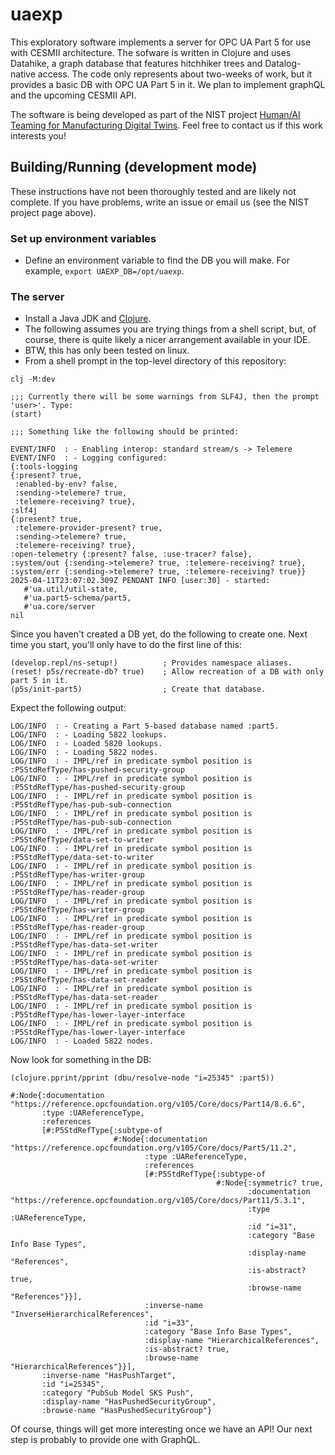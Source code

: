 # uaexp
This exploratory software implements a server for OPC UA Part 5 for use with CESMII architecture.
The sofware is written in Clojure and uses Datahike, a graph database that features hitchhiker trees and Datalog-native access.
The code only represents about two-weeks of work, but it provides a basic DB with OPC UA Part 5 in it.
We plan to implement graphQL and the upcoming CESMII API.

The software is being developed as part of the NIST project [Human/AI Teaming for Manufacturing Digital Twins](https://www.nist.gov/programs-projects/humanmachine-teaming-manufacturing-digital-twins).
Feel free to contact us if this work interests you!

## Building/Running (development mode)
   These instructions have not been thoroughly tested and are likely not complete. If you have problems, write an issue or email us (see the NIST project page above).

### Set up environment variables
  * Define an environment variable to find the DB you will make. For example,  `export UAEXP_DB=/opt/uaexp`.

### The server
  * Install a Java JDK and [Clojure](https://clojure.org/).
  * The following assumes you are trying things from a shell script, but, of course, there is quite likely a nicer arrangement available in your IDE.
  * BTW, this has only been tested on linux.
  * From a shell prompt in the top-level directory of this repository:

 ```
 clj -M:dev

 ;;; Currently there will be some warnings from SLF4J, then the prompt 'user>'. Type:
 (start)

;;; Something like the following should be printed:

EVENT/INFO  : - Enabling interop: standard stream/s -> Telemere
EVENT/INFO  : - Logging configured:
{:tools-logging
 {:present? true,
  :enabled-by-env? false,
  :sending->telemere? true,
  :telemere-receiving? true},
 :slf4j
 {:present? true,
  :telemere-provider-present? true,
  :sending->telemere? true,
  :telemere-receiving? true},
 :open-telemetry {:present? false, :use-tracer? false},
 :system/out {:sending->telemere? true, :telemere-receiving? true},
 :system/err {:sending->telemere? true, :telemere-receiving? true}}
2025-04-11T23:07:02.309Z PENDANT INFO [user:30] - started:
	#'ua.util/util-state,
	#'ua.part5-schema/part5,
	#'ua.core/server
 nil
 ```
Since you haven't created a DB yet, do the following to create one. 
Next time you start, you'll only have to do the first line of this:

```
(develop.repl/ns-setup!)          ; Provides namespace aliases.
(reset! p5s/recreate-db? true)    ; Allow recreation of a DB with only part 5 in it.
(p5s/init-part5)                  ; Create that database.
```
Expect the following output:

```
LOG/INFO  : - Creating a Part 5-based database named :part5.
LOG/INFO  : - Loading 5822 lookups.
LOG/INFO  : - Loaded 5820 lookups.
LOG/INFO  : - Loading 5822 nodes.
LOG/INFO  : - IMPL/ref in predicate symbol position is :P5StdRefType/has-pushed-security-group
LOG/INFO  : - IMPL/ref in predicate symbol position is :P5StdRefType/has-pushed-security-group
LOG/INFO  : - IMPL/ref in predicate symbol position is :P5StdRefType/has-pub-sub-connection
LOG/INFO  : - IMPL/ref in predicate symbol position is :P5StdRefType/has-pub-sub-connection
LOG/INFO  : - IMPL/ref in predicate symbol position is :P5StdRefType/data-set-to-writer
LOG/INFO  : - IMPL/ref in predicate symbol position is :P5StdRefType/data-set-to-writer
LOG/INFO  : - IMPL/ref in predicate symbol position is :P5StdRefType/has-writer-group
LOG/INFO  : - IMPL/ref in predicate symbol position is :P5StdRefType/has-reader-group
LOG/INFO  : - IMPL/ref in predicate symbol position is :P5StdRefType/has-writer-group
LOG/INFO  : - IMPL/ref in predicate symbol position is :P5StdRefType/has-reader-group
LOG/INFO  : - IMPL/ref in predicate symbol position is :P5StdRefType/has-data-set-writer
LOG/INFO  : - IMPL/ref in predicate symbol position is :P5StdRefType/has-data-set-writer
LOG/INFO  : - IMPL/ref in predicate symbol position is :P5StdRefType/has-data-set-reader
LOG/INFO  : - IMPL/ref in predicate symbol position is :P5StdRefType/has-data-set-reader
LOG/INFO  : - IMPL/ref in predicate symbol position is :P5StdRefType/has-lower-layer-interface
LOG/INFO  : - IMPL/ref in predicate symbol position is :P5StdRefType/has-lower-layer-interface
LOG/INFO  : - Loaded 5822 nodes.
```

Now look for something in the DB:

```
(clojure.pprint/pprint (dbu/resolve-node "i=25345" :part5))

#:Node{:documentation "https://reference.opcfoundation.org/v105/Core/docs/Part14/8.6.6",
       :type :UAReferenceType,
       :references
       [#:P5StdRefType{:subtype-of
                       #:Node{:documentation "https://reference.opcfoundation.org/v105/Core/docs/Part5/11.2",
                              :type :UAReferenceType,
                              :references
                              [#:P5StdRefType{:subtype-of
                                              #:Node{:symmetric? true,
                                                     :documentation "https://reference.opcfoundation.org/v105/Core/docs/Part11/5.3.1",
                                                     :type :UAReferenceType,
                                                     :id "i=31",
                                                     :category "Base Info Base Types",
                                                     :display-name "References",
                                                     :is-abstract? true,
                                                     :browse-name "References"}}],
                              :inverse-name "InverseHierarchicalReferences",
                              :id "i=33",
                              :category "Base Info Base Types",
                              :display-name "HierarchicalReferences",
                              :is-abstract? true,
                              :browse-name "HierarchicalReferences"}}],
       :inverse-name "HasPushTarget",
       :id "i=25345",
       :category "PubSub Model SKS Push",
       :display-name "HasPushedSecurityGroup",
       :browse-name "HasPushedSecurityGroup"}
```

Of course, things will get more interesting once we have an API!
Our next step is probably to provide one with GraphQL.

